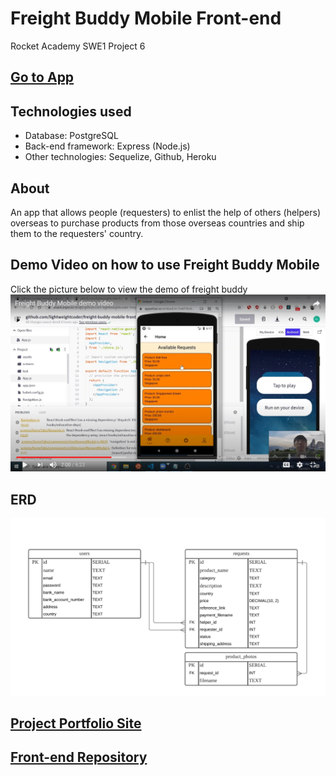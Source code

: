 # Freight Buddy Mobile Front-end

Rocket Academy SWE1 Project 6

## [Go to App](https://snack.expo.io/@aljt/lightweightcoder_freight-buddy-mobile-frontend)

## Technologies used

- Database: PostgreSQL
- Back-end framework: Express (Node.js)
- Other technologies: Sequelize, Github, Heroku

## About

An app that allows people (requesters) to enlist the help of others (helpers) overseas to purchase products from those overseas countries and ship them to the requesters' country.

## Demo Video on how to use Freight Buddy Mobile

Click the picture below to view the demo of freight buddy
[![demo video](./documents/demo-video.png)](https://www.youtube.com/watch?v=KqWeAn5WWgs)

## ERD

![ERD](./documents/ERD.png)

## [Project Portfolio Site](https://lightweightcoder.github.io/portfolio/freight-buddy-mobile.html)

## [Front-end Repository](https://github.com/lightweightcoder/freight-buddy-mobile-frontend)
